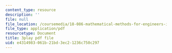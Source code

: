 ```yaml
---
content_type: resource
description: ''
file: null
file_location: /coursemedia/18-086-mathematical-methods-for-engineers-ii-spring-2006/e4314983061b21bd3ec21236c750c297_ZpOJJk6en2o.pdf
file_type: application/pdf
resourcetype: Document
title: 3play pdf file
uid: e4314983-061b-21bd-3ec2-1236c750c297
---
```

